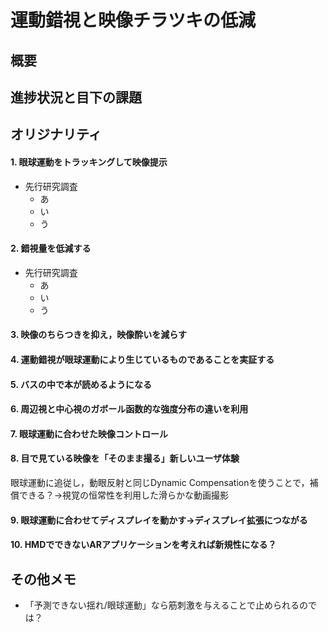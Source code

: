 # 運動錯視と映像チラツキの低減 

## 概要

## 進捗状況と目下の課題

## オリジナリティ

#### 1. 眼球運動をトラッキングして映像提示
- 先行研究調査
  - あ
  - い
  - う

#### 2. 錯視量を低減する
- 先行研究調査
  - あ
  - い
  - う

#### 3. 映像のちらつきを抑え，映像酔いを減らす

#### 4. 運動錯視が眼球運動により生じているものであることを実証する

#### 5. バスの中で本が読めるようになる

#### 6. 周辺視と中心視のガボール函数的な強度分布の違いを利用

#### 7. 眼球運動に合わせた映像コントロール

#### 8. 目で見ている映像を「そのまま撮る」新しいユーザ体験
眼球運動に追従し，動眼反射と同じDynamic Compensationを使うことで，補償できる？->視覚の恒常性を利用した滑らかな動画撮影

#### 9. 眼球運動に合わせてディスプレイを動かす->ディスプレイ拡張につながる

#### 10. HMDでできないARアプリケーションを考えれば新規性になる？

## その他メモ
- 「予測できない揺れ/眼球運動」なら筋刺激を与えることで止められるのでは？